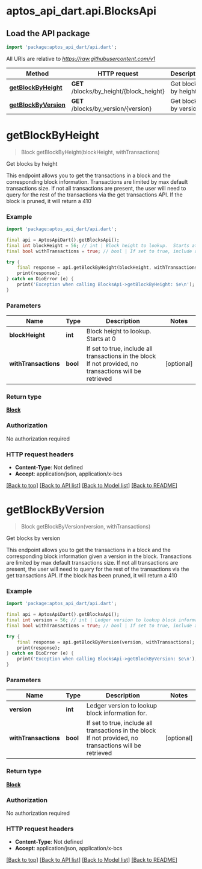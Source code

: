 # aptos_api_dart.api.BlocksApi

## Load the API package
```dart
import 'package:aptos_api_dart/api.dart';
```

All URIs are relative to *https://raw.githubusercontent.com/v1*

Method | HTTP request | Description
------------- | ------------- | -------------
[**getBlockByHeight**](BlocksApi.md#getblockbyheight) | **GET** /blocks/by_height/{block_height} | Get blocks by height
[**getBlockByVersion**](BlocksApi.md#getblockbyversion) | **GET** /blocks/by_version/{version} | Get blocks by version


# **getBlockByHeight**
> Block getBlockByHeight(blockHeight, withTransactions)

Get blocks by height

This endpoint allows you to get the transactions in a block and the corresponding block information.  Transactions are limited by max default transactions size.  If not all transactions are present, the user will need to query for the rest of the transactions via the get transactions API.  If the block is pruned, it will return a 410

### Example
```dart
import 'package:aptos_api_dart/api.dart';

final api = AptosApiDart().getBlocksApi();
final int blockHeight = 56; // int | Block height to lookup.  Starts at 0
final bool withTransactions = true; // bool | If set to true, include all transactions in the block  If not provided, no transactions will be retrieved

try {
    final response = api.getBlockByHeight(blockHeight, withTransactions);
    print(response);
} catch on DioError (e) {
    print('Exception when calling BlocksApi->getBlockByHeight: $e\n');
}
```

### Parameters

Name | Type | Description  | Notes
------------- | ------------- | ------------- | -------------
 **blockHeight** | **int**| Block height to lookup.  Starts at 0 | 
 **withTransactions** | **bool**| If set to true, include all transactions in the block  If not provided, no transactions will be retrieved | [optional] 

### Return type

[**Block**](Block.md)

### Authorization

No authorization required

### HTTP request headers

 - **Content-Type**: Not defined
 - **Accept**: application/json, application/x-bcs

[[Back to top]](#) [[Back to API list]](../README.md#documentation-for-api-endpoints) [[Back to Model list]](../README.md#documentation-for-models) [[Back to README]](../README.md)

# **getBlockByVersion**
> Block getBlockByVersion(version, withTransactions)

Get blocks by version

This endpoint allows you to get the transactions in a block and the corresponding block information given a version in the block.  Transactions are limited by max default transactions size.  If not all transactions are present, the user will need to query for the rest of the transactions via the get transactions API.  If the block has been pruned, it will return a 410

### Example
```dart
import 'package:aptos_api_dart/api.dart';

final api = AptosApiDart().getBlocksApi();
final int version = 56; // int | Ledger version to lookup block information for.
final bool withTransactions = true; // bool | If set to true, include all transactions in the block  If not provided, no transactions will be retrieved

try {
    final response = api.getBlockByVersion(version, withTransactions);
    print(response);
} catch on DioError (e) {
    print('Exception when calling BlocksApi->getBlockByVersion: $e\n');
}
```

### Parameters

Name | Type | Description  | Notes
------------- | ------------- | ------------- | -------------
 **version** | **int**| Ledger version to lookup block information for. | 
 **withTransactions** | **bool**| If set to true, include all transactions in the block  If not provided, no transactions will be retrieved | [optional] 

### Return type

[**Block**](Block.md)

### Authorization

No authorization required

### HTTP request headers

 - **Content-Type**: Not defined
 - **Accept**: application/json, application/x-bcs

[[Back to top]](#) [[Back to API list]](../README.md#documentation-for-api-endpoints) [[Back to Model list]](../README.md#documentation-for-models) [[Back to README]](../README.md)

